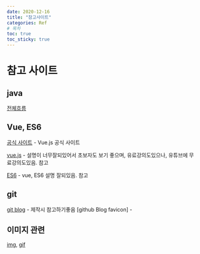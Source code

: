 ```yaml
---
date: 2020-12-16
title: "참고사이트"
categories: Ref
# 목차
toc: true  
toc_sticky: true 
---
```


# 참고 사이트


## java
[전체흐름]

## Vue, ES6
[공식 사이트] - Vue.js 공식 사이트

[vue.js] - 설명이 너무잘되있어서 초보자도 보기 좋으며, 유료강의도있으나, 유튜브에 무료강의도있음. 참고

[ES6] - vue, ES6 설명 잘되있음. 참고

## git
[git blog] - 제작시 참고하기좋음
[github Blog favicon] -


## 이미지 관련
[img], [gif]



[img]: https://www.flaticon.com/
[gif]: https://lottiefiles.com/
[공식 사이트]: https://kr.vuejs.org/v2/guide/index.html
[vue.js]: https://medium.com/@hozacho/%EB%A7%A8%EB%95%85%EC%97%90-vuejs-%EB%A6%AC%EC%8A%A4%ED%8A%B8-462d88047893
[ES6]: https://joshua1988.github.io/
[전체흐름]: https://memoer.tistory.com/entry/%EC%A2%8B%EC%9D%80-%EC%A0%90%EC%9D%80-%EB%B0%B0%EC%9B%8C%EA%B0%80%EC%9E%90-%EC%9D%B4%EB%8F%99%EC%9A%B1-%EA%B0%9C%EB%B0%9C%EC%9E%90%EB%8B%98
[git blog]: https://honbabzone.com/jekyll/start-gitHubBlog/